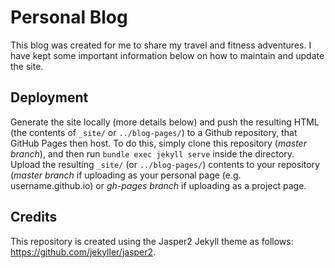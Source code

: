 # Personal Blog 

This blog was created for me to share my travel and fitness adventures. I have kept some important information below on how to maintain and update the site.

## Deployment

Generate the site locally (more details below) and push the resulting HTML 
(the contents of `_site/` or `../blog-pages/`) to a Github repository, that GitHub Pages
then host. To do this, simply clone this repository (*master branch*), and then run
`bundle exec jekyll serve` inside the directory. Upload the resulting `_site/` (or `../blog-pages/`)
contents to your repository (*master branch* if uploading as your personal page
(e.g. username.github.io) or *gh-pages branch* if uploading as a project page.

## Credits

This repository is created using the Jasper2 Jekyll theme as follows: https://github.com/jekyller/jasper2. 
